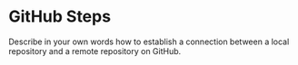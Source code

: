 # GitHub Steps

Describe in your own words how to establish a connection between a local repository and a remote repository on GitHub.